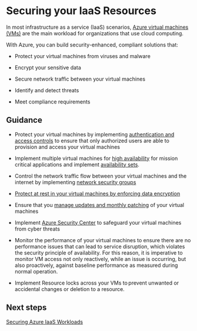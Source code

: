 # Securing your laaS Resources


In most infrastructure as a service (IaaS) scenarios, [Azure virtual machines (VMs)](https://docs.microsoft.com/azure/virtual-machines/) are the main workload for organizations that use cloud computing.  

With Azure, you can build security-enhanced, compliant solutions that: 

- Protect your virtual machines from viruses and malware 

- Encrypt your sensitive data 

- Secure network traffic between your virtual machines 

- Identify and detect threats 

- Meet compliance requirements 



## Guidance 

- Protect your virtual machines by implementing [authentication and access controls](https://docs.microsoft.com/en-us/azure/security/azure-security-best-practices-vms#vm-authentication-and-access-control) to ensure that only authorized users are able to provision and access your virtual machines 

- Implement multiple virtual machines for [high availability](https://docs.microsoft.com/en-us/azure/security/azure-security-best-practices-vms#vm-availability-and-network-access) for mission critical applications and implement [availability sets](https://docs.microsoft.com/en-us/azure/virtual-machines/windows/tutorial-availability-sets). 

- Control the network traffic flow between your virtual machines and the internet by implementing [network security groups](https://docs.microsoft.com/en-us/azure/virtual-network/virtual-networks-nsg) 

- [Protect at rest in your virtual machines by enforcing data encryption](https://docs.microsoft.com/en-us/azure/security/azure-security-best-practices-vms#protect-data-at-rest-in-your-vms-by-enforcing-encryption)  

- Ensure that you [manage updates and monthly patching](https://docs.microsoft.com/en-us/azure/security/azure-security-best-practices-vms#manage-your-vm-updates) of your virtual machines 

- Implement [Azure Security Center](https://docs.microsoft.com/en-us/azure/security-center/security-center-intro) to safeguard your virtual machines from cyber threats 

- Monitor the performance of your virtual machines to ensure there are no performance issues that can lead to service disruption, which violates the security principle of availability. For this reason, it is imperative to monitor VM access not only reactively, while an issue is occurring, but also proactively, against baseline performance as measured during normal operation. 

- Implement Resource locks across your VMs to prevent unwanted or accidental changes or deletion to a resource.   
 


## Next steps 

[Securing Azure IaaS Workloads](https://github.com/nmcgregor/Azure-Security/blob/master/3.1.1-Securing-Azure-IaaS-Workloads.md)
